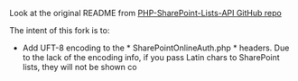 Look at the original README from [PHP-SharePoint-Lists-API GitHub repo](https://github.com/thybag/PHP-SharePoint-Lists-API/blob/develop/readme.md)

The intent of this fork is to:
  - Add UFT-8 encoding to the * SharePointOnlineAuth.php * headers. Due to the lack of the encoding info, if you pass Latin chars to SharePoint lists, they will not be shown co
